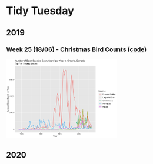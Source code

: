 # Tidy Tuesday

## 2019

### Week 25 (18/06) - Christmas Bird Counts [(code)](https://github.com/EllenMGibbs14/Data-Visualisation/tree/master/Tidy%20Tuesday/TT_2019_Wk25/TT_18062019.R)

<!-- ![./Plots/TT_18062019_2.png](https://github.com/EllenMGibbs14/Data-Visualisation/blob/master/Tidy%20Tuesday/Plots/TT_18062019_2.png) -->

<a href="https://github.com/EllenMGibbs14/Data-Visualisation/blob/master/Tidy%20Tuesday/Plots/TT_18062019.png">
<img src="./Plots/TT_18062019.png" width="60%" />
</a>

## 2020